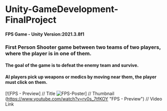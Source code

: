 # Unity-GameDevelopment-FinalProject
#### FPS Game - Unity Version:2021.3.8f1
### First Person Shooter game between two teams of two players, where the player is in one of them.
#### The goal of the game is to defeat the enemy team and survive.
#### AI players pick up weapons or medics by moving near them, the player must click on them.
[![FPS - Preview]          // Title
![FPS-Poster](https://user-images.githubusercontent.com/75164307/194331722-33401959-521a-4be4-bb79-284d3d6fb3df.jpg)] // Thumbnail
(https://www.youtube.com/watch?v=rv0s_7tfKOY "FPS - Preview")    // Video Link

